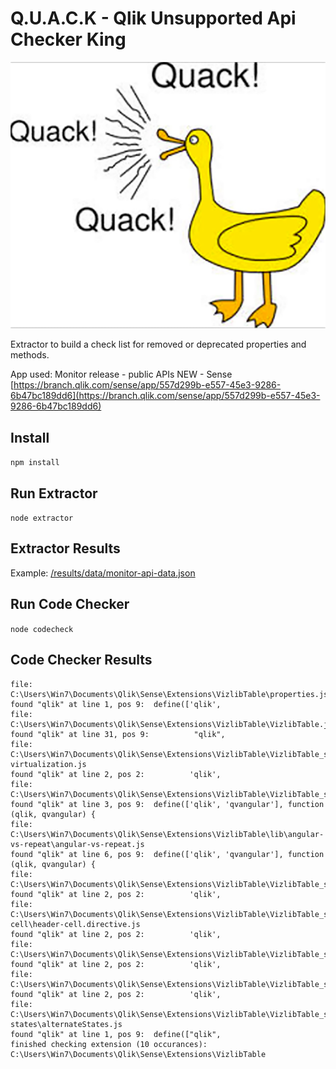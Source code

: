 # Q.U.A.C.K - Qlik Unsupported Api Checker King

![quack](quack.png)

Extractor to build a check list for removed or deprecated properties and methods.

App used: Monitor release - public APIs NEW - Sense
[https://branch.qlik.com/sense/app/557d299b-e557-45e3-9286-6b47bc189dd6](https://branch.qlik.com/sense/app/557d299b-e557-45e3-9286-6b47bc189dd6)

## Install

```npm install```

## Run Extractor

```node extractor```

## Extractor Results

Example:
[/results/data/monitor-api-data.json](/results/data/monitor-api-data.json)

## Run Code Checker

```node codecheck```

## Code Checker Results

```
file: C:\Users\Win7\Documents\Qlik\Sense\Extensions\VizlibTable\properties.js
found "qlik" at line 1, pos 9:  define(['qlik',
file: C:\Users\Win7\Documents\Qlik\Sense\Extensions\VizlibTable\VizlibTable.js
found "qlik" at line 31, pos 9:          "qlik",
file: C:\Users\Win7\Documents\Qlik\Sense\Extensions\VizlibTable\VizlibTable_scripts\horizontal-virtualization.js
found "qlik" at line 2, pos 2:          'qlik',
file: C:\Users\Win7\Documents\Qlik\Sense\Extensions\VizlibTable\VizlibTable_scripts\VizlibTableSearchDirective.js
found "qlik" at line 3, pos 9:  define(['qlik', 'qvangular'], function (qlik, qvangular) {
file: C:\Users\Win7\Documents\Qlik\Sense\Extensions\VizlibTable\lib\angular-vs-repeat\angular-vs-repeat.js
found "qlik" at line 6, pos 9:  define(['qlik', 'qvangular'], function (qlik, qvangular) {
file: C:\Users\Win7\Documents\Qlik\Sense\Extensions\VizlibTable\VizlibTable_scripts\cell\cell.directive.js
found "qlik" at line 2, pos 2:          'qlik',
file: C:\Users\Win7\Documents\Qlik\Sense\Extensions\VizlibTable\VizlibTable_scripts\header-cell\header-cell.directive.js
found "qlik" at line 2, pos 2:          'qlik',
file: C:\Users\Win7\Documents\Qlik\Sense\Extensions\VizlibTable\VizlibTable_scripts\row\row.directive.js
found "qlik" at line 2, pos 2:          'qlik',
file: C:\Users\Win7\Documents\Qlik\Sense\Extensions\VizlibTable\VizlibTable_scripts\totals\totals.directive.js
found "qlik" at line 2, pos 2:          'qlik',
file: C:\Users\Win7\Documents\Qlik\Sense\Extensions\VizlibTable\VizlibTable_scripts\shared\alternate-states\alternateStates.js
found "qlik" at line 1, pos 9:  define(["qlik",
finished checking extension (10 occurances): C:\Users\Win7\Documents\Qlik\Sense\Extensions\VizlibTable
```
